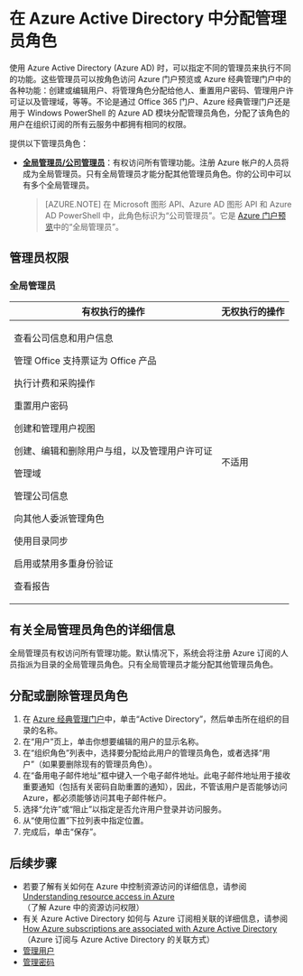 <properties
    pageTitle="在 Azure Active Directory 中分配管理员角色 | Azure"
    description="介绍 Azure Active Directory 提供的管理员角色，以及如何分配这些角色。"
    services="active-directory"
    documentationcenter=""
    author="curtand"
    manager="femila"
    editor="" />
<tags
    ms.assetid="7fc27e8e-b55f-4194-9b8f-2e95705fb731"
    ms.service="active-directory"
    ms.workload="identity"
    ms.tgt_pltfrm="na"
    ms.devlang="na"
    ms.topic="article"
    ms.date="03/07/2017"
    wacn.date="04/05/2017"
    ms.author="curtand" />

# 在 Azure Active Directory 中分配管理员角色
使用 Azure Active Directory (Azure AD) 时，可以指定不同的管理员来执行不同的功能。这些管理员可以按角色访问 Azure 门户预览或 Azure 经典管理门户中的各种功能：创建或编辑用户、将管理角色分配给他人、重置用户密码、管理用户许可证以及管理域，等等。不论是通过 Office 365 门户、Azure 经典管理门户还是用于 Windows PowerShell 的 Azure AD 模块分配管理员角色，分配了该角色的用户在组织订阅的所有云服务中都拥有相同的权限。

提供以下管理员角色：

- **[全局管理员/公司管理员](#global-administrator)**：有权访问所有管理功能。注册 Azure 帐户的人员将成为全局管理员。只有全局管理员才能分配其他管理员角色。你的公司中可以有多个全局管理员。

  > [AZURE.NOTE]
  在 Microsoft 图形 API、Azure AD 图形 API 和 Azure AD PowerShell 中，此角色标识为“公司管理员”。它是 [Azure 门户预览](https://portal.azure.cn)中的“全局管理员”。
  >
  >

## 管理员权限

### 全局管理员 <a name="global-administrator"></a>
| 有权执行的操作 | 无权执行的操作 |
| --- | --- |
| <p>查看公司信息和用户信息</p><p>管理 Office 支持票证为 Office 产品</p><p>执行计费和采购操作</p><p>重置用户密码</p><p>创建和管理用户视图</p><p>创建、编辑和删除用户与组，以及管理用户许可证</p><p>管理域</p><p>管理公司信息</p><p>向其他人委派管理角色</p><p>使用目录同步</p><p>启用或禁用多重身份验证</p><p>查看报告</p> |不适用 |


## 有关全局管理员角色的详细信息
全局管理员有权访问所有管理功能。默认情况下，系统会将注册 Azure 订阅的人员指派为目录的全局管理员角色。只有全局管理员才能分配其他管理员角色。

## 分配或删除管理员角色
1. 在 [Azure 经典管理门户](https://manage.windowsazure.cn)中，单击“Active Directory”，然后单击所在组织的目录的名称。
2. 在“用户”页上，单击你想要编辑的用户的显示名称。
3. 在“组织角色”列表中，选择要分配给此用户的管理员角色，或者选择“用户”（如果要删除现有的管理员角色）。
4. 在“备用电子邮件地址”框中键入一个电子邮件地址。此电子邮件地址用于接收重要通知（包括有关密码自助重置的通知），因此，不管该用户是否能够访问 Azure，都必须能够访问其电子邮件帐户。
5. 选择“允许”或“阻止”以指定是否允许用户登录并访问服务。
6. 从“使用位置”下拉列表中指定位置。
7. 完成后，单击“保存”。

## 后续步骤
- 若要了解有关如何在 Azure 中控制资源访问的详细信息，请参阅 [Understanding resource access in Azure](/documentation/articles/active-directory-understanding-resource-access/)（了解 Azure 中的资源访问权限）
- 有关 Azure Active Directory 如何与 Azure 订阅相关联的详细信息，请参阅 [How Azure subscriptions are associated with Azure Active Directory](/documentation/articles/active-directory-how-subscriptions-associated-directory/)（Azure 订阅与 Azure Active Directory 的关联方式）
- [管理用户](/documentation/articles/active-directory-create-users/)
- [管理密码](/documentation/articles/active-directory-manage-passwords/)

<!---HONumber=Mooncake_0327_2017-->
<!---Update_Description: wording update -->